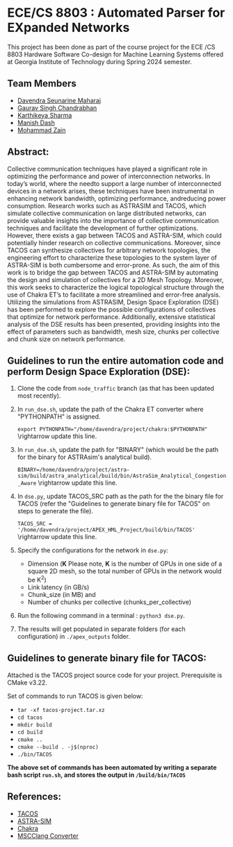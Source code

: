 # ECE/CS 8803 : Automated Parser for EXpanded Networks

This project has been done as part of the course project for the ECE /CS 8803 Hardware Software Co-design for Machine Learning Systems offered at Georgia Institute of Technology during Spring 2024 semester.

## Team Members
* [Davendra Seunarine Maharaj](https://github.com/davendramaharaj1)
* [Gaurav Singh Chandrabhan](https://github.com/Gauravchandrabhan)
* [Karthikeya Sharma](https://github.com/KarthikeyaSharma16)
* [Manish Dash](https://github.com/manishdash123)
* [Mohammad Zain](https://github.com/MZain-electro)

## Abstract:
Collective communication techniques have played a significant role in optimizing the performance and power of interconnection networks. In today’s world, where the needto support a large number of interconnected devices in a network arises, these techniques have been instrumental in enhancing network bandwidth, optimizing performance, andreducing power consumption. Research works such as ASTRASIM and TACOS, which simulate collective communication on large distributed networks, can provide valuable insights into the importance of collective communication techniques and facilitate the development of further optimizations. However, there exists a gap between TACOS and ASTRA-SIM, which could potentially hinder research on collective communications. Moreover, since TACOS can synthesize collectives for arbitrary network topologies, the engineering effort to characterize these topologies to the system layer of ASTRA-SIM is both cumbersome and error-prone. As such, the aim of this work is to bridge the gap between TACOS and ASTRA-SIM by automating the design and simulation of collectives for a 2D Mesh Topology. Moreover, this work seeks to characterize the logical topological structure through the use of Chakra ET’s to facilitate a more streamlined and error-free analysis. Utilizing the simulations from ASTRASIM, Design Space Exploration (DSE) has been performed to explore the possible configurations of collectives that optimize for network performance. Additionally, extensive statistical analysis of the DSE results has been presented, providing insights into the effect of parameters such as bandwidth, mesh size, chunks per collective and chunk size on network performance.


## **Guidelines to run the entire automation code and perform Design Space Exploration (DSE):**

1) Clone the code from `node_traffic` branch (as that has been updated most recently).
2) In `run_dse.sh`, update the path of the Chakra ET converter where "PYTHONPATH" is assigned.

   `export PYTHONPATH="/home/davendra/project/chakra:$PYTHONPATH"` \rightarrow update this line.
   
4) In `run_dse.sh`, update the path for "BINARY" (which would be the path for the binary for ASTRAsim's analytical build).

   `BINARY=/home/davendra/project/astra-sim/build/astra_analytical/build/bin/AstraSim_Analytical_Congestion_Aware` \rightarrow update this line.
   
6) In `dse.py`, update TACOS_SRC path as the path for the the binary file for TACOS (refer the "Guidelines to generate binary file for TACOS" on steps to generate the file).

   `TACOS_SRC = '/home/davendra/project/APEX_HML_Project/build/bin/TACOS'` \rightarrow update this line.
   
8) Specify the configurations for the network in `dse.py`:
   * Dimension (**K** Please note, **K** is the number of GPUs in one side of a square 2D mesh, so the total number of GPUs in the network would be K<sup>2</sup>)
   * Link latency (in GB/s)
   * Chunk_size (in MB) and
   * Number of chunks per collective (chunks_per_collective)
     
9) Run the following command in a terminal : `python3 dse.py`.
    
11) The results will get populated in separate folders (for each configuration) in `./apex_outputs` folder.

## **Guidelines to generate binary file for TACOS**:
Attached is the TACOS project source code for your project. Prerequisite is CMake v3.22. 

Set of commands to run TACOS is given below:
* `tar -xf tacos-project.tar.xz`
* `cd tacos`
* `mkdir build`
* `cd build`
* `cmake ..`
* `cmake --build . -j$(nproc)`
* `./bin/TACOS`

**The above set of commands has been automated by writing a separate bash script `run.sh`, and stores the output in `/build/bin/TACOS`**


## References:
* [TACOS](https://arxiv.org/abs/2304.05301)
* [ASTRA-SIM](https://astra-sim.github.io/)
* [Chakra](https://github.com/mlcommons/chakra)
* [MSCClang Converter](https://github.com/jinsun-yoo/chakra/tree/mscclang_converter)

